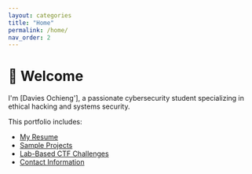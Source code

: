 ```yaml
---
layout: categories
title: "Home"
permalink: /home/
nav_order: 2
---
```


# 👋 Welcome

I'm [Davies Ochieng'], a passionate cybersecurity student specializing in ethical hacking and systems security.

This portfolio includes:
- [My Resume](resume)
- [Sample Projects](projects)
- [Lab-Based CTF Challenges](lab-challenges)
- [Contact Information](contact)
